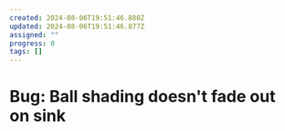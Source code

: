 ```yaml
---
created: 2024-08-06T19:51:46.880Z
updated: 2024-08-06T19:51:46.877Z
assigned: ""
progress: 0
tags: []
---
```


# Bug: Ball shading doesn't fade out on sink
